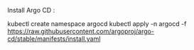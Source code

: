Install Argo CD :

kubectl create namespace argocd
kubectl apply -n argocd -f https://raw.githubusercontent.com/argoproj/argo-cd/stable/manifests/install.yaml

